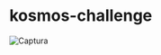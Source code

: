 # kosmos-challenge

![Captura](https://github.com/edcan-dev/kosmos-challenge/assets/91934938/28e252c6-c028-44ce-99a5-60ecf015b213)
